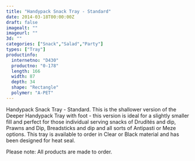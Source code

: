 ```yaml
---
title: "Handypack Snack Tray - Standard"
date: 2014-03-18T00:00:00Z
draft: false
imagealt: ""
imageurl: ""
3d: ""
categories: ["Snack","Salad","Party"]
types: ["Tray"]
productinfo:
  internetno: "D430"
  productno: "0-178"
  length: 166
  width: 87
  depth: 34
  shape: "Rectangle"
  polymer: "A-PET"
---
```

Handypack Snack Tray - Standard. This is the shallower version of the Deeper Handypack Tray with foot - this version is ideal for a slightly smaller fill and perfect for those individual serving snacks of Drudités and dip, Prawns and Dip, Breadsticks and dip and all sorts of Antipasti or Meze options. This tray is available to order in Clear or Black material and has been designed for heat seal.

Please note: All products are made to order.

 

 